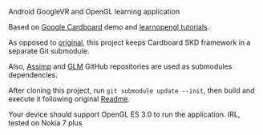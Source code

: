 Android GoogleVR and OpenGL learning application

Based on [Google Cardboard](https://github.com/googlevr/cardboard) demo and [learnopengl tutorials](https://learnopengl.com).

As opposed to [original](https://github.com/googlevr/cardboard), this project keeps
Cardboard SKD framework in a separate Git submodule.

Also, [Assimp](https://github.com/assimp/assimp) and [GLM](https://github.com/g-truc/glm])
GitHub repositories are used as submodules dependencies.

After cloning this project, run `git submodule update --init`, then build and execute it
following original [Readme](https://github.com/googlevr/cardboard).

Your device should support OpenGL ES 3.0 to run the application.
IRL, tested on Nokia 7 plus

